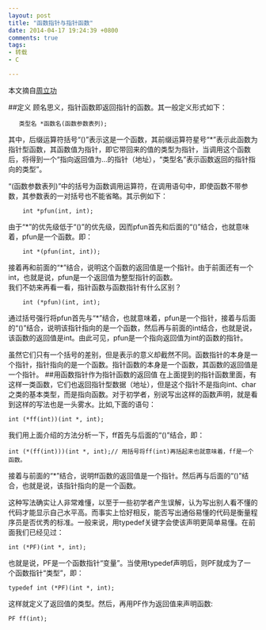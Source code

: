 ```yaml
---
layout: post
title: "函数指针与指针函数"
date: 2014-04-17 19:24:39 +0800
comments: true
tags: 
- 转载
- C

---
```

本文摘自[周立功](http://blog.sina.com.cn/s/blog_5e8facd20100qn20.html)  

<!--more-->
##定义
顾名思义，指针函数即返回指针的函数。其一般定义形式如下：  

       类型名 *函数名(函数参数表列);  

其中，后缀运算符括号“()”表示这是一个函数，其前缀运算符星号“*”表示此函数为指针型函数，其函数值为指针，即它带回来的值的类型为指针，当调用这个函数后，将得到一个“指向返回值为…的指针（地址），“类型名”表示函数返回的指针指向的类型”。  

 “(函数参数表列)”中的括号为函数调用运算符，在调用语句中，即使函数不带参数，其参数表的一对括号也不能省略。其示例如下：    
    
```
    int *pfun(int, int);
```

由于“*”的优先级低于“()”的优先级，因而pfun首先和后面的“()”结合，也就意味着，pfun是一个函数。即：
    
```
    int *(pfun(int, int));
```
接着再和前面的“\*”结合，说明这个函数的返回值是一个指针。由于前面还有一个int，也就是说，pfun是一个返回值为整型指针的函数。  
我们不妨来再看一看，指针函数与函数指针有什么区别？

```
    int (*pfun)(int, int);
```
通过括号强行将pfun首先与“*”结合，也就意味着，pfun是一个指针，接着与后面的“()”结合，说明该指针指向的是一个函数，然后再与前面的int结合，也就是说，该函数的返回值是int。由此可见，pfun是一个指向返回值为int的函数的指针。  

虽然它们只有一个括号的差别，但是表示的意义却截然不同。函数指针的本身是一个指针，指针指向的是一个函数。指针函数的本身是一个函数，其函数的返回值是一个指针。
##用函数指针作为指针函数的返回值
在上面提到的指针函数里面，有这样一类函数，它们也返回指针型数据（地址），但是这个指针不是指向int、char之类的基本类型，而是指向函数。对于初学者，别说写出这样的函数声明，就是看到这样的写法也是一头雾水。比如,下面的语句：

```
int (*ff(int))(int *, int);
```
我们用上面介绍的方法分析一下，ff首先与后面的“()”结合，即：  

```
int (*(ff(int)))(int *, int);// 用括号将ff(int)再括起来也就意味着，ff是一个函数。
```
接着与前面的“*”结合，说明ff函数的返回值是一个指针。然后再与后面的“()”结合，也就是说，该指针指向的是一个函数。  

这种写法确实让人非常难懂，以至于一些初学者产生误解，认为写出别人看不懂的代码才能显示自己水平高。而事实上恰好相反，能否写出通俗易懂的代码是衡量程序员是否优秀的标准。一般来说，用typedef关键字会使该声明更简单易懂。在前面我们已经见过：  

```
int (*PF)(int *, int);
```
也就是说，PF是一个函数指针“变量”。当使用typedef声明后，则PF就成为了一个函数指针“类型”，即：  

```
typedef int (*PF)(int *, int);
```
这样就定义了返回值的类型。然后，再用PF作为返回值来声明函数: 

```
PF ff(int);
```